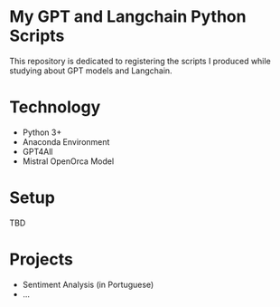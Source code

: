 # My GPT and Langchain Python Scripts

This repository is dedicated to registering the scripts I produced while studying about GPT models and Langchain.

# Technology

- Python 3+
- Anaconda Environment
- GPT4All
- Mistral OpenOrca Model

# Setup

TBD

# Projects

- Sentiment Analysis (in Portuguese)
- ...
